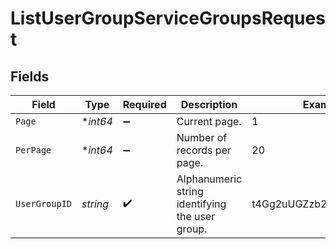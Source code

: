 # ListUserGroupServiceGroupsRequest


## Fields

| Field                                           | Type                                            | Required                                        | Description                                     | Example                                         |
| ----------------------------------------------- | ----------------------------------------------- | ----------------------------------------------- | ----------------------------------------------- | ----------------------------------------------- |
| `Page`                                          | **int64*                                        | :heavy_minus_sign:                              | Current page.                                   | 1                                               |
| `PerPage`                                       | **int64*                                        | :heavy_minus_sign:                              | Number of records per page.                     | 20                                              |
| `UserGroupID`                                   | *string*                                        | :heavy_check_mark:                              | Alphanumeric string identifying the user group. | t4Gg2uUGZzb2W9Euo4mo0R                          |